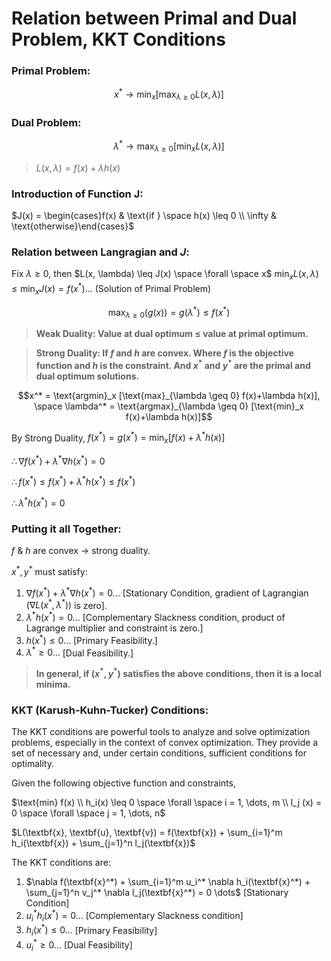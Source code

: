 # Relation between Primal and Dual Problem, KKT Conditions

### **Primal Problem:**
$$x^* \rightarrow \text{min}_x [\text{max}_{\lambda \geq 0}  L(x, \lambda)]$$

### **Dual Problem:**
$$\lambda^* \rightarrow \text{max}_{\lambda \geq 0} [\text{min}_x  L(x, \lambda)]$$

> $L(x, \lambda) = f(x) + \lambda h(x)$

### **Introduction of Function J:**

$J(x) = \begin{cases}f(x) & \text{if } \space h(x) \leq 0 \\ \infty & \text{otherwise}\end{cases}$

### **Relation between Langragian and $J$:**
Fix $\lambda \geq 0$, then $L(x, \lambda) \leq J(x) \space \forall \space x$
$\text{min}_x L(x, \lambda) \leq \text{min}_x J(x) = f(x^*) \dots$ (Solution of Primal Problem)

$$\text{max}_{\lambda \geq 0}(g(x)) = g(\lambda^*) \leq f(x^*)$$

> **Weak Duality: Value at dual optimum $\leq$ value at primal optimum.**

> **Strong Duality: If $f$ and $h$ are convex. Where $f$ is the objective function and $h$ is the constraint. And $x^*$ and $y^*$ are the primal and dual optimum solutions.**

$$x^* = \text{argmin}_x [\text{max}_{\lambda \geq 0} f(x)+\lambda h(x)], \space \lambda^* = \text{argmax}_{\lambda \geq 0} [\text{min}_x f(x)+\lambda h(x)]$$

By Strong Duality, $f(x^*) = g(x^*) = \text{min}_x [f(x) + \lambda^*h(x)]$

$\therefore \nabla f(x^*) + \lambda^* \nabla h(x^*) = 0$

$\therefore f(x^*) \leq f(x^*)+\lambda^* h(x^*) \leq f(x^*)$

$\therefore \lambda^* h(x^*) = 0$

### **Putting it all Together:**
$f$ & $h$ are convex $\rightarrow$ strong duality.

$x^*, y^*$ must satisfy:
1. $\nabla f(x^*) + \lambda^* \nabla h(x^*) = 0 \dots$ [Stationary Condition, gradient of Lagrangian $(\nabla L(x^*, \lambda^*))$ is zero].
2. $\lambda^* h(x^*) = 0 \dots$ [Complementary Slackness condition, product of Lagrange multiplier and constraint is zero.]
3. $h(x^*) \leq 0 \dots$ [Primary Feasibility.]
4. $\lambda^* \geq 0 \dots$ [Dual Feasibility.]

> **In general, if $(x^*, y^*)$ satisfies the above conditions, then it is a local minima.**

### **KKT (Karush-Kuhn-Tucker) Conditions:**
The KKT conditions are powerful tools to analyze and solve optimization problems, especially in the context of convex optimization. They provide a set of necessary and, under certain conditions, sufficient conditions for optimality.

Given the following objective function and constraints,

$\text{min} f(x) \\ h_i(x) \leq 0 \space \forall \space i = 1, \dots, m \\ l_j (x) = 0 \space \forall \space j = 1, \dots, n$

$L(\textbf{x}, \textbf{u}, \textbf{v}) = f(\textbf{x}) + \sum_{i=1}^m h_i(\textbf{x}) + \sum_{j=1}^n l_j(\textbf{x})$

The KKT conditions are: 
1. $\nabla f(\textbf{x}^*) + \sum_{i=1}^m u_i^* \nabla h_i(\textbf{x}^*) + \sum_{j=1}^n v_j^* \nabla l_j(\textbf{x}^*) = 0 \dots$ [Stationary Condition]  
2. $u_i^*h_i(x^*) = 0 \dots$ [Complementary Slackness condition]
3. $h_i(x^*) \leq 0 \dots$ [Primary Feasibility]
4. $u_i^* \geq 0 \dots$ [Dual Feasibility]